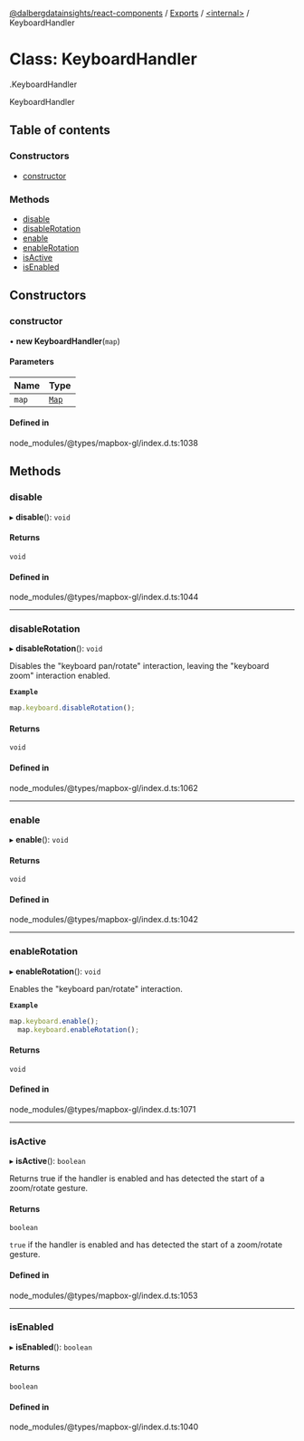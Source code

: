 [@dalbergdatainsights/react-components](../README.md) / [Exports](../modules.md) / [<internal\>](../modules/internal_.md) / KeyboardHandler

# Class: KeyboardHandler

[<internal>](../modules/internal_.md).KeyboardHandler

KeyboardHandler

## Table of contents

### Constructors

- [constructor](internal_.KeyboardHandler.md#constructor)

### Methods

- [disable](internal_.KeyboardHandler.md#disable)
- [disableRotation](internal_.KeyboardHandler.md#disablerotation)
- [enable](internal_.KeyboardHandler.md#enable)
- [enableRotation](internal_.KeyboardHandler.md#enablerotation)
- [isActive](internal_.KeyboardHandler.md#isactive)
- [isEnabled](internal_.KeyboardHandler.md#isenabled)

## Constructors

### constructor

• **new KeyboardHandler**(`map`)

#### Parameters

| Name | Type |
| :------ | :------ |
| `map` | [`Map`](internal_.Map.md) |

#### Defined in

node_modules/@types/mapbox-gl/index.d.ts:1038

## Methods

### disable

▸ **disable**(): `void`

#### Returns

`void`

#### Defined in

node_modules/@types/mapbox-gl/index.d.ts:1044

___

### disableRotation

▸ **disableRotation**(): `void`

Disables the "keyboard pan/rotate" interaction, leaving the
"keyboard zoom" interaction enabled.

**`Example`**

```ts
map.keyboard.disableRotation();
```

#### Returns

`void`

#### Defined in

node_modules/@types/mapbox-gl/index.d.ts:1062

___

### enable

▸ **enable**(): `void`

#### Returns

`void`

#### Defined in

node_modules/@types/mapbox-gl/index.d.ts:1042

___

### enableRotation

▸ **enableRotation**(): `void`

Enables the "keyboard pan/rotate" interaction.

**`Example`**

```ts
map.keyboard.enable();
  map.keyboard.enableRotation();
```

#### Returns

`void`

#### Defined in

node_modules/@types/mapbox-gl/index.d.ts:1071

___

### isActive

▸ **isActive**(): `boolean`

Returns true if the handler is enabled and has detected the start of a
zoom/rotate gesture.

#### Returns

`boolean`

`true` if the handler is enabled and has detected the
start of a zoom/rotate gesture.

#### Defined in

node_modules/@types/mapbox-gl/index.d.ts:1053

___

### isEnabled

▸ **isEnabled**(): `boolean`

#### Returns

`boolean`

#### Defined in

node_modules/@types/mapbox-gl/index.d.ts:1040
